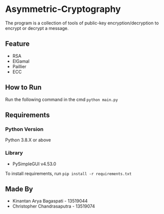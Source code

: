 # Asymmetric-Cryptography
The program is a collection of tools of public-key encryption/decryption to encrypt or decrypt a message.

## Feature
- RSA
- ElGamal
- Paillier
- ECC

## How to Run
Run the following command in the cmd
```python main.py```
## Requirements
### Python Version
Python 3.8.X or above
### Library
- PySimpleGUI v4.53.0

To install requirements, run
```pip install -r requirements.txt```

## Made By
- Kinantan Arya Bagaspati - 13519044
- Christopher Chandrasaputra - 13519074